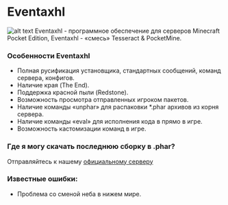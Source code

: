 # Eventaxhl
![alt text](http://vipmcpe.ru/dl/Eventaxhl_new.jpg)
Eventaxhl - программное обеспечение для серверов Minecraft Pocket Edition, Eventaxhl - «смесь» Tesseract & PocketMine.
### Особенности Eventaxhl
+ Полная русификация установщика, стандартных сообщений, команд сервера, конфигов.
+ Наличие края (The End).
+ Поддержка красной пыли (Redstone).
+ Возможность просмотра отправленных игроком пакетов.
+ Наличие команды «unphar» для распаковки *.phar архивов из корня сервера.
+ Наличие команды «eval» для исполнения кода в прямо в игре.
+ Возможность кастомизации команд в игре.
### Где я могу скачать последнюю сборку в .phar?
Отправляйтесь к нашему [официальному серверу](http://vipmcpe.ru/dl/Eventaxhl_1.0.0.phar)
### Известные ошибки:
+ Проблема со сменой неба в нижем мире.
